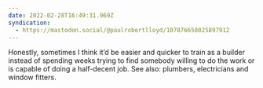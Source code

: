 ```yaml
---
date: 2022-02-28T16:49:31.969Z
syndication:
  - https://mastodon.social/@paulrobertlloyd/107876658025897912
---
```


Honestly, sometimes I think it’d be easier and quicker to train as a builder instead of spending weeks trying to find somebody willing to do the work or is capable of doing a half-decent job. See also: plumbers, electricians and window fitters.
